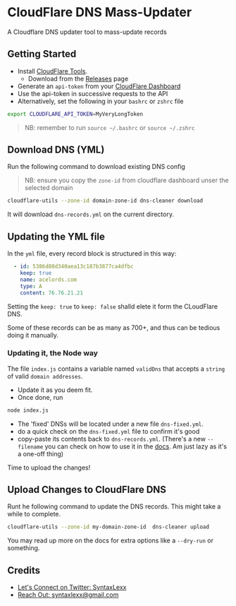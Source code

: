 # CloudFlare DNS Mass-Updater
A Cloudflare DNS updater tool to mass-update records

## Getting Started
- Install [CloudFlare Tools](https://cloudflare-utils.cyberjake.xyz/). 
  - Download from the [Releases](https://github.com/Cyb3r-Jak3/cloudflare-utils/releases) page
- Generate an `api-token` from your [CloudFlare Dashboard](https://dash.cloudflare.com/profile/api-tokens)
- Use the api-token in successive requests to the API
- Alternatively, set the following in your `bashrc` or `zshrc` file

```bash
export CLOUDFLARE_API_TOKEN=MyVeryLongToken
```
> NB: remember to run `source ~/.bashrc` or `source ~/.zshrc`

## Download DNS (YML)
Run the following command to download existing DNS config
> NB: ensure you copy the `zone-id` from cloudflare dashboard unser the selected domain

```bash
cloudflare-utils --zone-id domain-zone-id dns-cleaner download
```

It will download `dns-records.yml` on the current directory.

## Updating the YML file
In the `yml` file, every record block is structured in this way:

```yml
  - id: 5386d80d340aea13c187b3877ca4dfbc
    keep: true
    name: acelords.com
    type: A
    content: 76.76.21.21
```

Setting the `keep: true` to `keep: false` shalld elete it form the CLoudFlare DNS.

Some of these records can be as many as 700+, and thus can be tedious doing it manually.

### Updating it, the Node way
The file `index.js` contains a variable named `validDns` that accepts a `string` of valid `domain addresses`.
- Update it as you deem fit.
- Once done, run 
```bash
node index.js
```
- The 'fixed' DNSs will be located under a new file `dns-fixed.yml`.
- do a quick check on the `dns-fixed.yml` file to confirm it's good
- copy-paste its contents back to `dns-records.yml`. (There's a new `--filename` you can check on how to use it in the [docs](https://github.com/Cyb3r-Jak3/cloudflare-utils). Am just lazy as it's a one-off thing)

Time to upload the changes!

## Upload Changes to CloudFlare DNS
Runt he following command to update the DNS records. This might take a while to complete.

```bash
cloudflare-utils --zone-id my-domain-zone-id  dns-cleaner upload
```

You may read up more on the docs for extra options like a `--dry-run` or something.

## Credits
- [Let's Connect on Twitter: SyntaxLexx](https://twitter.com/syntaxlexx)
- [Reach Out: syntaxlexx@gmail.com](mailto:syntaxlexx@gmail.com)

